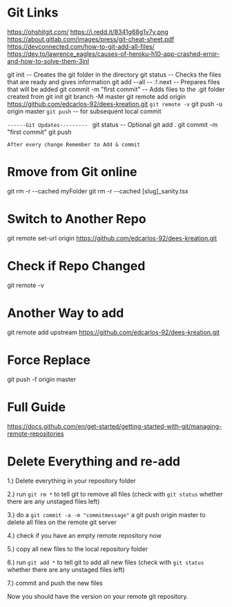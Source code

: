 # Git Links

https://ohshitgit.com/
https://i.redd.it/8341g68g1v7y.png
https://about.gitlab.com/images/press/git-cheat-sheet.pdf
https://devconnected.com/how-to-git-add-all-files/
https://dev.to/lawrence_eagles/causes-of-heroku-h10-app-crashed-error-and-how-to-solve-them-3jnl

git init -- Creates the git folder in the directory
git status -- Checks the files that are ready and gives information
git add --all -- :!.next -- Prepares files that will be added
git commit -m "first commit" -- Adds files to the .git folder created from git init
git branch -M master
git remote add origin https://github.com/edcarlos-92/dees-kreation.git
`git remote -v`
git push -u origin master
`git push` -- for subsequent local commit

`------Git Updates--------- `
git status -- Optional
git add .
git commit -m "first commit"
git push

`After every change Remember to Add & commit `

# Rmove from Git online 

git rm -r --cached myFolder
git rm -r --cached [slug]_sanity.tsx


# Switch to Another Repo

git remote set-url origin https://github.com/edcarlos-92/dees-kreation.git

# Check if Repo Changed

git remote -v

# Another Way to add

git remote add upstream https://github.com/edcarlos-92/dees-kreation.git

# Force Replace

git push -f origin master

# Full Guide

https://docs.github.com/en/get-started/getting-started-with-git/managing-remote-repositories

# Delete Everything and re-add

1.) Delete everything in your repository folder

2.) run `git rm *` to tell git to remove all files (check with `git status` whether there are any unstaged files left)

3.) do a `git commit -a -m "commitmessage"` a git push origin master to delete all files on the remote git server

4.) check if you have an empty remote repository now

5.) copy all new files to the local repository folder

6.) run `git add *` to tell git to add all new files (check with `git status` whether there are any unstaged files left)

7.) commit and push the new files

Now you should have the version on your remote git repository.
